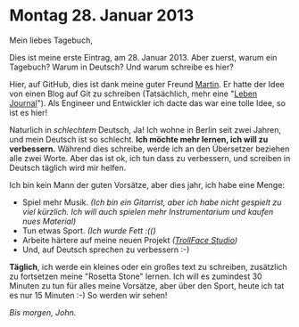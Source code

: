 Montag 28. Januar 2013
========

Mein liebes Tagebuch,

Dies ist meine erste Eintrag, am 28. Januar 2013. Aber zuerst, warum ein Tagebuch? Warum in Deutsch? Und warum schreibe es hier?

Hier, auf GitHub, dies ist dank meine guter Freund [Martin](http://www.twitter.com/martinzack "Martin-Zack auf Twitter"). Er hatte der Idee von einen Blog auf Git zu schreiben (Tatsächlich, mehr eine "[Leben Journal](https://github.com/mekza/logs "Mekza life's logs")"). Als Engineer und Entwickler ich dacte das war eine tolle Idee, so ist es hier!

Naturlich in _schlechtem_ Deutsch, Ja! Ich wohne in Berlin seit zwei Jahren, und mein Deutsch ist so schlecht. __Ich möchte mehr lernen, ich will zu verbessern.__ Während dies schreibe, werde ich an den Übersetzer beziehen alle zwei Worte. Aber das ist ok, ich tun dass zu verbessern, und screiben in Deutsch täglich wird mir helfen.

Ich bin kein Mann der guten Vorsätze, aber dies jahr, ich habe eine Menge:

* Spiel mehr Musik. _(Ich bin ein Gitarrist, aber ich habe nicht gespielt zu viel kürzlich. Ich will auch spielen mehr Instrumentarium und kaufen nues Material)_
* Tun etwas Sport. _(Ich wurde Fett :(()_
* Arbeite härtere auf meine neuen Projekt _([TrollFace Studio](http://www.trollfacestudio.com/))_
* Und, auf Deutsch sprechen zu verbessern :-)

__Täglich__, ich werde ein kleines oder ein großes text zu schreiben, zusätzlich zu fortsetzen meine "Rosetta Stone" lernen. Ich will es zumindest 30 Minuten zu tun für alles meine Vorsätze, aber über den Sport, heute ich tat es nur 15 Minuten :-) So werden wir sehen!

_Bis morgen,_
_John._